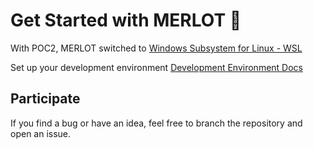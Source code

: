 # Get Started with MERLOT 🍇

With POC2, MERLOT switched to [Windows Subsystem for Linux - WSL](https://learn.microsoft.com/en-us/windows/wsl/)

Set up your development environment [Development Environment Docs](/Docs/DevEnv.md)

## Participate
If you find a bug or have an idea, feel free to branch the repository and open an issue. 
